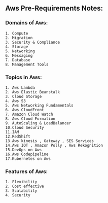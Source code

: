 ## Aws Pre-Requirements Notes:
### Domains of Aws:

    1. Compute 
    2. Migration
    3. Security & Compliance
    4. Storage
    5. Networking
    6. Messaging
    7. Database
    8. Management Tools

### Topics in Aws:

    1. Aws Lambda
    2. Aws Elastic Beanstalk
    3. Cloud Storage
    4. Aws S3
    5. Aws Networking Fundamentals
    6. Aws CloudFront
    7. Amazon Cloud Watch
    8. Aws Cloud Formation
    9. AutoScaling & LoadBalancer
    10.Cloud Security
    11.IAM
    12.RedShift
    13.Aws kinesis , Gateway , SES Services
    14.Aws IOT , Amazon Polly , Aws Rekognition
    15.DevOps on Aws
    16.Aws Codepipeline
    17.Kubernetes on Aws 

### Features of Aws:

    1. Flexibility
    2. Cost effective
    3. Scalability
    4. Security
    
    

          
